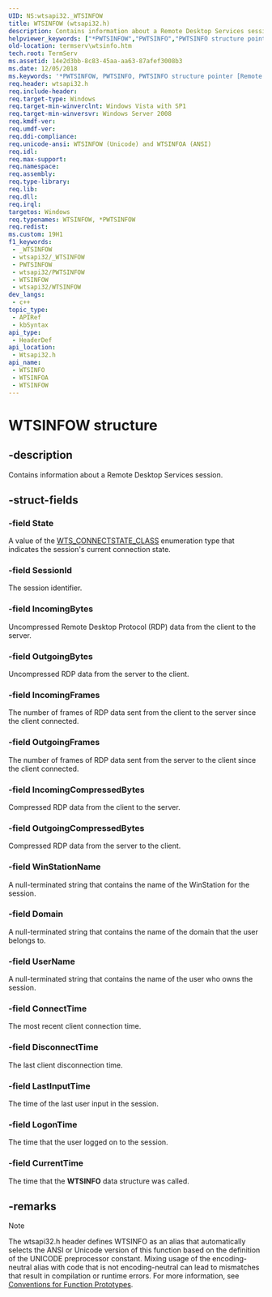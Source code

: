 ```yaml
---
UID: NS:wtsapi32._WTSINFOW
title: WTSINFOW (wtsapi32.h)
description: Contains information about a Remote Desktop Services session. (WTSINFOW)
helpviewer_keywords: ["*PWTSINFOW","PWTSINFO","PWTSINFO structure pointer [Remote Desktop Services]","WTSINFO","WTSINFO structure [Remote Desktop Services]","WTSINFOA","WTSINFOW","termserv.wtsinfo","wtsapi32/PWTSINFO","wtsapi32/WTSINFO","wtsapi32/WTSINFOA","wtsapi32/WTSINFOW"]
old-location: termserv\wtsinfo.htm
tech.root: TermServ
ms.assetid: 14e2d3bb-8c83-45aa-aa63-87afef3008b3
ms.date: 12/05/2018
ms.keywords: '*PWTSINFOW, PWTSINFO, PWTSINFO structure pointer [Remote Desktop Services], WTSINFO, WTSINFO structure [Remote Desktop Services], WTSINFOA, WTSINFOW, termserv.wtsinfo, wtsapi32/PWTSINFO, wtsapi32/WTSINFO, wtsapi32/WTSINFOA, wtsapi32/WTSINFOW'
req.header: wtsapi32.h
req.include-header: 
req.target-type: Windows
req.target-min-winverclnt: Windows Vista with SP1
req.target-min-winversvr: Windows Server 2008
req.kmdf-ver: 
req.umdf-ver: 
req.ddi-compliance: 
req.unicode-ansi: WTSINFOW (Unicode) and WTSINFOA (ANSI)
req.idl: 
req.max-support: 
req.namespace: 
req.assembly: 
req.type-library: 
req.lib: 
req.dll: 
req.irql: 
targetos: Windows
req.typenames: WTSINFOW, *PWTSINFOW
req.redist: 
ms.custom: 19H1
f1_keywords:
 - _WTSINFOW
 - wtsapi32/_WTSINFOW
 - PWTSINFOW
 - wtsapi32/PWTSINFOW
 - WTSINFOW
 - wtsapi32/WTSINFOW
dev_langs:
 - c++
topic_type:
 - APIRef
 - kbSyntax
api_type:
 - HeaderDef
api_location:
 - Wtsapi32.h
api_name:
 - WTSINFO
 - WTSINFOA
 - WTSINFOW
---
```


# WTSINFOW structure


## -description

Contains information about a Remote Desktop Services session.

## -struct-fields

### -field State

A value of the <a href="/windows/desktop/api/wtsapi32/ne-wtsapi32-wts_connectstate_class">WTS_CONNECTSTATE_CLASS</a> enumeration type that indicates the session's current connection state.

### -field SessionId

The session identifier.

### -field IncomingBytes

Uncompressed Remote Desktop Protocol (RDP) data from the client to the server.

### -field OutgoingBytes

Uncompressed RDP data from the server to the client.

### -field IncomingFrames

The number of frames of RDP data sent from the client to the server since the client connected.

### -field OutgoingFrames

The number of frames of RDP data sent from the server to the client since the client connected.

### -field IncomingCompressedBytes

Compressed RDP data from the client to the server.

### -field OutgoingCompressedBytes

Compressed RDP data from the server to the client.

### -field WinStationName

A null-terminated string that contains the name of the WinStation for the session.

### -field Domain

A null-terminated string that contains the name of the domain that the user belongs to.

### -field UserName

A null-terminated string that contains the name of the user who owns the session.

### -field ConnectTime

The most recent client connection time.

### -field DisconnectTime

The last client disconnection time.

### -field LastInputTime

The time of the last user input in the session.

### -field LogonTime

The time that the user logged on to the session.

### -field CurrentTime

The time that the <b>WTSINFO</b> data structure was called.

## -remarks

> [!NOTE]
> The wtsapi32.h header defines WTSINFO as an alias that automatically selects the ANSI or Unicode version of this function based on the definition of the UNICODE preprocessor constant. Mixing usage of the encoding-neutral alias with code that is not encoding-neutral can lead to mismatches that result in compilation or runtime errors. For more information, see [Conventions for Function Prototypes](/windows/win32/intl/conventions-for-function-prototypes).
